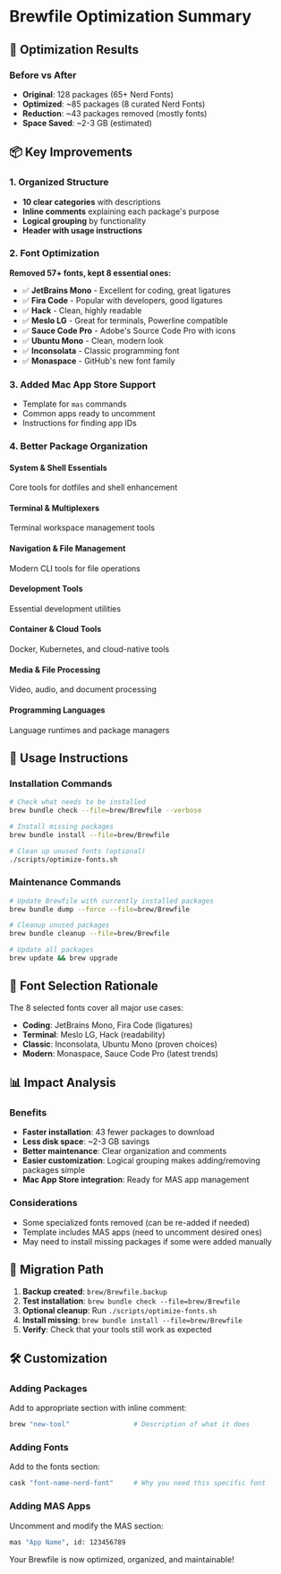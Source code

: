 # Brewfile Optimization Summary

## 🎯 **Optimization Results**

### **Before vs After**
- **Original**: 128 packages (65+ Nerd Fonts)
- **Optimized**: ~85 packages (8 curated Nerd Fonts)
- **Reduction**: ~43 packages removed (mostly fonts)
- **Space Saved**: ~2-3 GB (estimated)

## 📦 **Key Improvements**

### **1. Organized Structure**
- **10 clear categories** with descriptions
- **Inline comments** explaining each package's purpose
- **Logical grouping** by functionality
- **Header with usage instructions**

### **2. Font Optimization**
**Removed 57+ fonts, kept 8 essential ones:**
- ✅ **JetBrains Mono** - Excellent for coding, great ligatures
- ✅ **Fira Code** - Popular with developers, good ligatures  
- ✅ **Hack** - Clean, highly readable
- ✅ **Meslo LG** - Great for terminals, Powerline compatible
- ✅ **Sauce Code Pro** - Adobe's Source Code Pro with icons
- ✅ **Ubuntu Mono** - Clean, modern look
- ✅ **Inconsolata** - Classic programming font
- ✅ **Monaspace** - GitHub's new font family

### **3. Added Mac App Store Support**
- Template for `mas` commands
- Common apps ready to uncomment
- Instructions for finding app IDs

### **4. Better Package Organization**

#### **System & Shell Essentials**
Core tools for dotfiles and shell enhancement

#### **Terminal & Multiplexers** 
Terminal workspace management tools

#### **Navigation & File Management**
Modern CLI tools for file operations

#### **Development Tools**
Essential development utilities

#### **Container & Cloud Tools**
Docker, Kubernetes, and cloud-native tools

#### **Media & File Processing**
Video, audio, and document processing

#### **Programming Languages**
Language runtimes and package managers

## 🚀 **Usage Instructions**

### **Installation Commands**
```bash
# Check what needs to be installed
brew bundle check --file=brew/Brewfile --verbose

# Install missing packages
brew bundle install --file=brew/Brewfile

# Clean up unused fonts (optional)
./scripts/optimize-fonts.sh
```

### **Maintenance Commands**
```bash
# Update Brewfile with currently installed packages
brew bundle dump --force --file=brew/Brewfile

# Cleanup unused packages
brew bundle cleanup --file=brew/Brewfile

# Update all packages
brew update && brew upgrade
```

## 🎨 **Font Selection Rationale**

The 8 selected fonts cover all major use cases:

- **Coding**: JetBrains Mono, Fira Code (ligatures)
- **Terminal**: Meslo LG, Hack (readability)
- **Classic**: Inconsolata, Ubuntu Mono (proven choices)
- **Modern**: Monaspace, Sauce Code Pro (latest trends)

## 📊 **Impact Analysis**

### **Benefits**
- **Faster installation**: 43 fewer packages to download
- **Less disk space**: ~2-3 GB savings
- **Better maintenance**: Clear organization and comments
- **Easier customization**: Logical grouping makes adding/removing packages simple
- **Mac App Store integration**: Ready for MAS app management

### **Considerations**
- Some specialized fonts removed (can be re-added if needed)
- Template includes MAS apps (need to uncomment desired ones)
- May need to install missing packages if some were added manually

## 🔄 **Migration Path**

1. **Backup created**: `brew/Brewfile.backup`
2. **Test installation**: `brew bundle check --file=brew/Brewfile`
3. **Optional cleanup**: Run `./scripts/optimize-fonts.sh`
4. **Install missing**: `brew bundle install --file=brew/Brewfile`
5. **Verify**: Check that your tools still work as expected

## 🛠️ **Customization**

### **Adding Packages**
Add to appropriate section with inline comment:
```bash
brew "new-tool"                # Description of what it does
```

### **Adding Fonts**
Add to the fonts section:
```bash
cask "font-name-nerd-font"     # Why you need this specific font
```

### **Adding MAS Apps**
Uncomment and modify the MAS section:
```bash
mas "App Name", id: 123456789
```

Your Brewfile is now optimized, organized, and maintainable!
